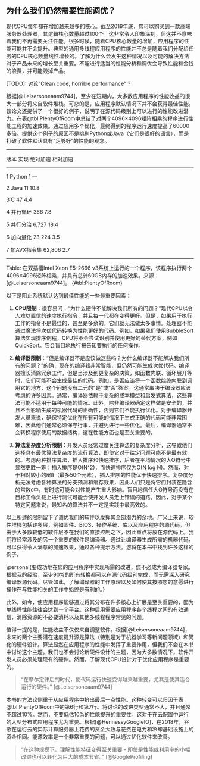 ## 为什么我们仍然需要性能调优？

现代CPU每年都在增加越来越多的核心。截至2019年底，您可以购买到一款高端服务器处理器，其逻辑核心数量超过100个。这非常令人印象深刻，但这并不意味着我们不再需要关注性能。很多时候，随着CPU核心数量的增加，应用程序的性能可能并不会提升。典型的通用多线程应用程序的性能并不总是随着我们分配给任务的CPU核心数量线性增长的。了解为什么会发生这种情况以及可能的解决方法对于产品未来的增长至关重要。不能进行适当的性能分析和调优会导致性能和金钱的浪费，并可能毁掉产品。

[TODO]: 讨论"Clean code, horrible performance"？

根据[@Leisersoneaam9744]，至少在短期内，大多数应用程序的性能收益的很大一部分将来自软件堆栈。可悲的是，应用程序默认情况下并不会获得最佳性能。该论文还提供了一个很好的例子，说明了在源代码级别上可以进行的性能改进潜力。在表@tbl:PlentyOfRoom中总结了对两个4096×4096矩阵相乘的程序进行性能工程的加速效果。通过应用多个优化，最终得到的程序运行速度提高了60000多倍。提供这个例子的原因不是挑剔Python或Java（它们是很好的语言），而是打破了软件默认具有“足够好”的性能的观念。

-----------------------------------------------
版本            实现         绝对加速     相对加速
-------   --------------   --------    --------
   1         Python           1            —

   2          Java           11          10.8

   3           C             47           4.4

   4       并行循环           366          7.8

   5       并行分治          6,727         18.4

   6       加向量化          23,224        3.5
           
   7       加AVX指令集       62,806        2.7
           

--------------------------------------------------------------

Table: 在双插槽Intel Xeon E5-2666 v3系统上运行的一个程序，该程序执行两个4096×4096矩阵相乘，并具有总计60GB内存的加速效果。来源：[@Leisersoneaam9744]。 {#tbl:PlentyOfRoom}

以下是阻止系统默认达到最佳性能的一些最重要因素：

1. **CPU限制**：很容易问：“为什么硬件不能解决我们所有的问题？”现代CPU以令人难以置信的速度执行指令，并且每一代都在变得更好。但是，如果用于执行工作的指令不是最佳的，甚至是多余的，它们就无法做太多事情。处理器不能通过魔法将次优代码转换为性能更好的代码。例如，如果我们使用BubbleSort算法实现排序例程，CPU将不会尝试识别并使用更好的替代方案，例如QuickSort。它会盲目地执行被告知要执行的任何操作。

2. **编译器限制**：“但是编译器不是应该做这些吗？为什么编译器不能解决我们所有的问题？”的确，现在的编译器非常智能，但仍然可能生成次优代码。编译器擅长消除冗余工作，但是当涉及到更复杂的决策，如函数内联、循环展开等时，它们可能不会生成最佳的代码。例如，是否应该将一个函数始终内联到调用它的地方，这个问题没有二元的“是”或“否”答案。这通常取决于编译器应该考虑的许多因素。通常，编译器依赖于复杂的成本模型和启发式算法，这些算法可能不适用于每种可能的情况。此外，除非编译器确定这样做是安全的，并且不会影响生成的机器代码的正确性，否则它们不能执行优化。对于编译器开发人员来说，确保特定优化在所有可能的情况下生成正确的代码可能非常困难，因此他们通常必须保守行事，并避免进行一些优化。最后，编译器通常不会转换程序使用的数据结构，这在性能方面也是至关重要的。

3. **算法复杂度分析限制**：开发人员经常过度关注算法的复杂度分析，这导致他们选择具有最优算法复杂度的流行算法，即使它对于给定问题可能不是最有效的。考虑两种排序算法，插入排序和快速排序，后者在平均情况的大O符号中显然更胜一筹：插入排序是O(N^2)，而快速排序仅为O(N log N)。然而，对于相对较小的`N`值（最多50个元素），插入排序的性能优于快速排序。复杂度分析无法考虑各种算法的分支预测和缓存效果，因此人们只是将它们封装在隐含的常数`C`中，有时这可能会对性能产生重大影响。盲目地信任大O符号而没有在目标工作负载上进行测试可能会使开发人员走上错误的道路。因此，对于某个特定问题来说，最知名的算法并不一定是实践中最高效的。

以上所述的限制留下了调优我们的软件以发挥其全部潜力的余地。广义上来说，软件堆栈包括许多层，例如固件、BIOS、操作系统、库以及应用程序的源代码。但由于大多数较低的软件层不在我们的直接控制之下，因此重点将放在源代码上。我们将经常涉及的另一个重要的软件是编译器。通过让编译器生成所需的机器代码，可以获得令人满意的加速效果，通过各种提示方法。您将在本书中找到许多这样的例子。

\personal{要成功地在您的应用程序中实现所需的改进，您不必成为编译器专家。根据我的经验，至少90%的所有转换都可以在源代码级别完成，而无需深入研究编译器源代码。尽管如此，了解编译器的工作原理以及如何使其按照您的意愿进行操作在与性能相关的工作中始终是有利的。}

此外，如今，使应用程序能够通过将其分布在许多核心上扩展是至关重要的，因为单线程性能往往会达到一个平台。这种启用需要应用程序各个线程之间的有效通信，消除资源的不必要消耗以及其他多线程程序常见的问题。

值得一提的是，性能收益不仅仅来自调整软件。根据[@Leisersoneaam9744]，未来的两个主要潜在速度提升源是算法（特别是对于机器学习等新问题领域）和简化的硬件设计。算法显然在应用程序的性能中发挥了重要作用，但我们不会在本书中讨论这个主题。我们也不会讨论新硬件设计的主题，因为大多数情况下，软件开发人员必须处理现有的硬件。然而，了解现代CPU设计对于优化应用程序是重要的。

> “在摩尔定律后的时代，使代码运行快速变得越来越重要，尤其是使其适合运行的硬件。” [@Leisersoneaam9744]

本书的方法论侧重于从应用程序中挤出最后一点性能。这种转变可以归因于表@tbl:PlentyOfRoom中的第6行和第7行。将讨论的改进类型通常不大，并且通常不超过10%。然而，不要低估10%的性能提升的重要性。这对于在云配置中运行的大型分布式应用程序尤为重要。根据[@HennessyGoogleIO]，在2018年，谷歌在运行云的实际计算服务器上花费的资金大致与花费在电力和冷却基础设施上的资金相同。能源效率是一个非常重要的问题，可以通过优化软件来改善。

> “在这种规模下，理解性能特征变得至关重要 - 即使是性能或利用率的小幅改进也可以转化为巨大的成本节省。” [@GoogleProfiling]

